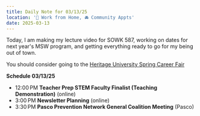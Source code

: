 ```yaml
---
title: Daily Note for 03/13/25
location: '🏡 Work from Home, 🚘 Community Appts'
date: 2025-03-13
---
```

Today, I am making my lecture video for SOWK 587, working on dates for next year's MSW program, and getting everything ready to go for my being out of town.

You should consider going to the [Heritage University Spring Career Fair](https://heritage.edu/event/heritage-university-spring-career-fair/)

**Schedule 03/13/25**

- 12:00 PM **Teacher Prep STEM Faculty Finalist (Teaching Demonstration)** (online)
- 3:00 PM **Newsletter Planning** (online)
- 3:30 PM **Pasco Prevention Network General Coalition Meeting** (Pasco)
